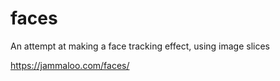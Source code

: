 # faces
An attempt at making a face tracking effect, using image slices

https://jammaloo.com/faces/
